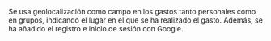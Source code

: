 Se usa geolocalización como campo en los gastos tanto personales como en grupos, indicando el lugar en el que se ha realizado el gasto. 
Además, se ha añadido el registro e inicio de sesión con Google.